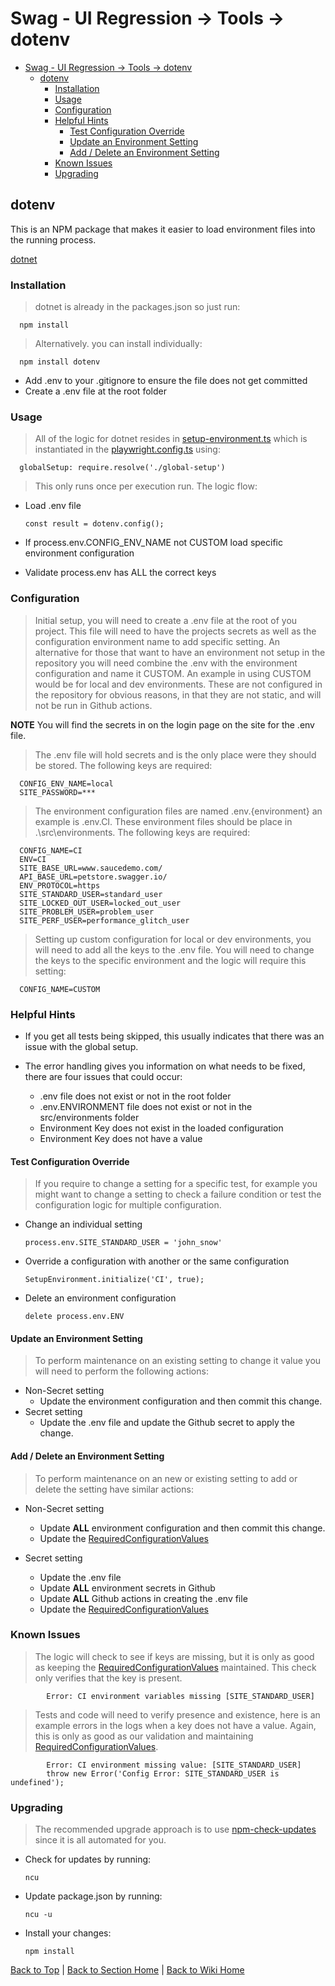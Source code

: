 # Swag - UI Regression -> Tools -> dotenv

<!-- TABLE OF CONTENTS -->

- [Swag - UI Regression -> Tools -> dotenv](#swag---ui-regression---tools---dotenv)
  - [dotenv](#dotenv)
    - [Installation](#installation)
    - [Usage](#usage)
    - [Configuration](#configuration)
    - [Helpful Hints](#helpful-hints)
      - [Test Configuration Override](#test-configuration-override)
      - [Update an Environment Setting](#update-an-environment-setting)
      - [Add / Delete an Environment Setting](#add--delete-an-environment-setting)
    - [Known Issues](#known-issues)
    - [Upgrading](#upgrading)

## dotenv

This is an NPM package that makes it easier to load environment files into the running process.

[dotnet](https://www.npmjs.com/package/dotenv)

### Installation

> dotnet is already in the packages.json so just run:

      npm install

> Alternatively. you can install individually:

      npm install dotenv

- Add .env to your .gitignore to ensure the file does not get committed
- Create a .env file at the root folder

### Usage

> All of the logic for dotnet resides in [setup-environment.ts](../../../src/environments/setup-environment.ts) which is instantiated in the [playwright.config.ts](../../../playwright.config.ts) using:

      globalSetup: require.resolve('./global-setup')

> This only runs once per execution run. The logic flow:

- Load .env file

      const result = dotenv.config();

- If process.env.CONFIG_ENV_NAME not CUSTOM load specific environment configuration
- Validate process.env has ALL the correct keys

### Configuration

> Initial setup, you will need to create a .env file at the root of you project. This file will need to have the projects secrets as well as the configuration environment name to add specific setting. An alternative for those that want to have an environment not setup in the repository you will need combine the .env with the environment configuration and name it CUSTOM. An example in using CUSTOM would be for local and dev environments. These are not configured in the repository for obvious reasons, in that they are not static, and will not be run in Github actions.

**NOTE** You will find the secrets in on the login page on the site for the .env file.

> The .env file will hold secrets and is the only place were they should be stored. The following keys are required:

      CONFIG_ENV_NAME=local
      SITE_PASSWORD=***

> The environment configuration files are named .env.{environment} an example is .env.CI. These environment files should be place in .\src\environments. The following keys are required:

      CONFIG_NAME=CI
      ENV=CI
      SITE_BASE_URL=www.saucedemo.com/
      API_BASE_URL=petstore.swagger.io/
      ENV_PROTOCOL=https
      SITE_STANDARD_USER=standard_user
      SITE_LOCKED_OUT_USER=locked_out_user
      SITE_PROBLEM_USER=problem_user
      SITE_PERF_USER=performance_glitch_user

> Setting up custom configuration for local or dev environments, you will need to add all the keys to the .env file. You will need to change the keys to the specific environment and the logic will require this setting:

      CONFIG_NAME=CUSTOM

### Helpful Hints

- If you get all tests being skipped, this usually indicates that there was an issue with the global setup.
- The error handling gives you information on what needs to be fixed, there are four issues that could occur:

  - .env file does not exist or not in the root folder
  - .env.ENVIRONMENT file does not exist or not in the src/environments folder
  - Environment Key does not exist in the loaded configuration
  - Environment Key does not have a value

#### Test Configuration Override

> If you require to change a setting for a specific test, for example you might want to change a setting to check a failure condition or test the configuration logic for multiple configuration.

- Change an individual setting

      process.env.SITE_STANDARD_USER = 'john_snow'

- Override a configuration with another or the same configuration

      SetupEnvironment.initialize('CI', true);

- Delete an environment configuration

      delete process.env.ENV

#### Update an Environment Setting

> To perform maintenance on an existing setting to change it value you will need to perform the following actions:

- Non-Secret setting
  - Update the environment configuration and then commit this change.
- Secret setting
  - Update the .env file and update the Github secret to apply the change.

#### Add / Delete an Environment Setting

> To perform maintenance on an new or existing setting to add or delete the setting have similar actions:

- Non-Secret setting

  - Update **ALL** environment configuration and then commit this change.
  - Update the [RequiredConfigurationValues](../../../src/environments/SetupEnvironment.ts)

- Secret setting
  - Update the .env file
  - Update **ALL** environment secrets in Github
  - Update **ALL** Github actions in creating the .env file
  - Update the [RequiredConfigurationValues](../../../src/environments/SetupEnvironment.ts)

### Known Issues

> The logic will check to see if keys are missing, but it is only as good as keeping the [RequiredConfigurationValues](../../../src/environments/SetupEnvironment.ts) maintained. This check only verifies that the key is present.

            Error: CI environment variables missing [SITE_STANDARD_USER]

> Tests and code will need to verify presence and existence, here is an example errors in the logs when a key does not have a value. Again, this is only as good as our validation and maintaining [RequiredConfigurationValues](../../../src/environments/SetupEnvironment.ts).

            Error: CI environment missing value: [SITE_STANDARD_USER]
            throw new Error('Config Error: SITE_STANDARD_USER is undefined');

### Upgrading

> The recommended upgrade approach is to use [npm-check-updates](https://www.npmjs.com/package/npm-check-updates) since it is all automated for you.

- Check for updates by running:

      ncu

- Update package.json by running:

      ncu -u

- Install your changes:

      npm install

[Back to Top](#swag---ui-regression---tools---dotenv) | [Back to Section Home](README.md) | [Back to Wiki Home](../README.md)
